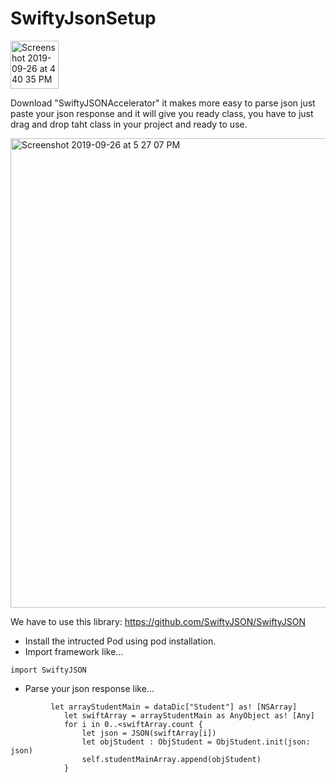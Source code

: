 # SwiftyJsonSetup
<img width="77" alt="Screenshot 2019-09-26 at 4 40 35 PM" src="https://user-images.githubusercontent.com/16849127/65672896-636a7b00-e07c-11e9-871e-9c30b5b1d5b2.png">

Download "SwiftyJSONAccelerator" it makes more easy to parse json just paste your json response and it will give you ready class, you have to just drag and drop taht class in your project and ready to use.

<img width="751" alt="Screenshot 2019-09-26 at 5 27 07 PM" src="https://user-images.githubusercontent.com/16849127/65676691-e8f12980-e082-11e9-8384-f6c9532134a1.png">


We have to use this library:
https://github.com/SwiftyJSON/SwiftyJSON

- Install the intructed Pod using pod installation.
- Import framework like...
``` 
import SwiftyJSON
```
- Parse your json response like...

```
         let arrayStudentMain = dataDic["Student"] as! [NSArray]
            let swiftArray = arrayStudentMain as AnyObject as! [Any]
            for i in 0..<swiftArray.count {
                let json = JSON(swiftArray[i])
                let objStudent : ObjStudent = ObjStudent.init(json: json)
                self.studentMainArray.append(objStudent)
            }

